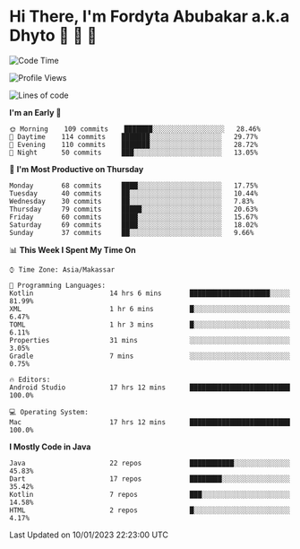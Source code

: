 # Hi There, I'm Fordyta Abubakar a.k.a Dhyto 👋 👋 👋 

<!--
**DhytoDev/dhytodev** is a ✨ _special_ ✨ repository because its `README.md` (this file) appears on your GitHub profile.

Here are some ideas to get you started:

- 🔭 I’m currently working on ...
- 🌱 I’m currently learning ...
- 👯 I’m looking to collaborate on ...
- 🤔 I’m looking for help with ...
- 💬 Ask me about ...
- 📫 How to reach me: ...
- 😄 Pronouns: ...
- ⚡ Fun fact: ...
-->

<!--START_SECTION:waka-->
![Code Time](http://img.shields.io/badge/Code%20Time-1%2C875%20hrs%2021%20mins-blue)

![Profile Views](http://img.shields.io/badge/Profile%20Views-0-blue)

![Lines of code](https://img.shields.io/badge/From%20Hello%20World%20I%27ve%20Written-136%20Thousand%20lines%20of%20code-blue)

**I'm an Early 🐤** 

```text
🌞 Morning    109 commits    ███████░░░░░░░░░░░░░░░░░░   28.46% 
🌆 Daytime    114 commits    ███████░░░░░░░░░░░░░░░░░░   29.77% 
🌃 Evening    110 commits    ███████░░░░░░░░░░░░░░░░░░   28.72% 
🌙 Night      50 commits     ███░░░░░░░░░░░░░░░░░░░░░░   13.05%

```
📅 **I'm Most Productive on Thursday** 

```text
Monday       68 commits     ████░░░░░░░░░░░░░░░░░░░░░   17.75% 
Tuesday      40 commits     ██░░░░░░░░░░░░░░░░░░░░░░░   10.44% 
Wednesday    30 commits     ██░░░░░░░░░░░░░░░░░░░░░░░   7.83% 
Thursday     79 commits     █████░░░░░░░░░░░░░░░░░░░░   20.63% 
Friday       60 commits     ████░░░░░░░░░░░░░░░░░░░░░   15.67% 
Saturday     69 commits     ████░░░░░░░░░░░░░░░░░░░░░   18.02% 
Sunday       37 commits     ██░░░░░░░░░░░░░░░░░░░░░░░   9.66%

```


📊 **This Week I Spent My Time On** 

```text
⌚︎ Time Zone: Asia/Makassar

💬 Programming Languages: 
Kotlin                   14 hrs 6 mins       ████████████████████░░░░░   81.99% 
XML                      1 hr 6 mins         █░░░░░░░░░░░░░░░░░░░░░░░░   6.47% 
TOML                     1 hr 3 mins         █░░░░░░░░░░░░░░░░░░░░░░░░   6.11% 
Properties               31 mins             ░░░░░░░░░░░░░░░░░░░░░░░░░   3.05% 
Gradle                   7 mins              ░░░░░░░░░░░░░░░░░░░░░░░░░   0.75%

🔥 Editors: 
Android Studio           17 hrs 12 mins      █████████████████████████   100.0%

💻 Operating System: 
Mac                      17 hrs 12 mins      █████████████████████████   100.0%

```

**I Mostly Code in Java** 

```text
Java                     22 repos            ███████████░░░░░░░░░░░░░░   45.83% 
Dart                     17 repos            ████████░░░░░░░░░░░░░░░░░   35.42% 
Kotlin                   7 repos             ███░░░░░░░░░░░░░░░░░░░░░░   14.58% 
HTML                     2 repos             █░░░░░░░░░░░░░░░░░░░░░░░░   4.17%

```



 Last Updated on 10/01/2023 22:23:00 UTC
<!--END_SECTION:waka-->
